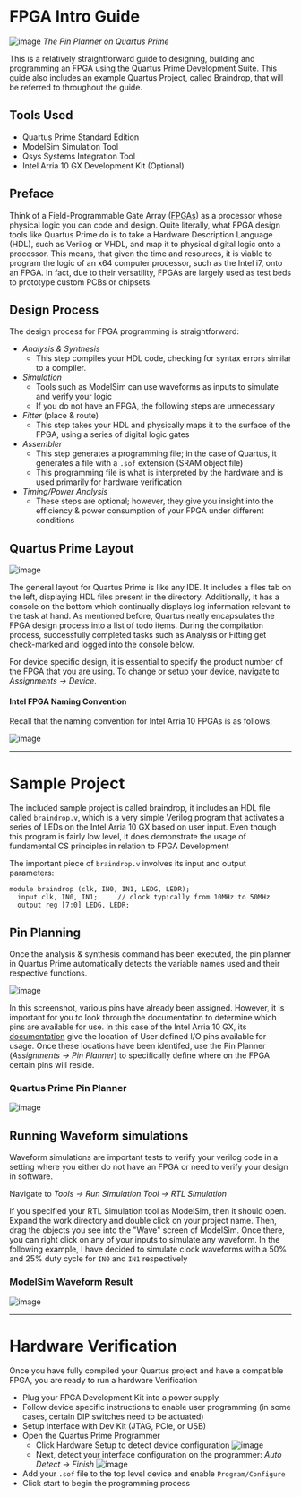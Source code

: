 # FPGA Intro Guide

![image](https://user-images.githubusercontent.com/15108659/28730824-58808c94-7386-11e7-9a77-9847657804d2.png)
*The Pin Planner on Quartus Prime*

This is a relatively straightforward guide to designing, building and programming an FPGA using the Quartus Prime Development Suite. This guide also includes an example Quartus Project, called Braindrop, that will be referred to throughout the guide.

## Tools Used

* Quartus Prime Standard Edition
* ModelSim Simulation Tool
* Qsys Systems Integration Tool
* Intel Arria 10 GX Development Kit (Optional)

## Preface

Think of a Field-Programmable Gate Array ([FPGAs](https://en.wikipedia.org/wiki/Field-programmable_gate_array)) as a processor whose physical logic you can code and design. Quite literally, what FPGA design tools like Quartus Prime do is to take a Hardware Description Language (HDL), such as Verilog or VHDL, and map it to physical digital logic onto a processor. This means, that given the time and resources, it is viable to program the logic of an x64 computer processor, such as the Intel i7, onto an FPGA. In fact, due to their versatility, FPGAs are largely used as test beds to prototype custom PCBs or chipsets.

## Design Process

The design process for FPGA programming is straightforward:
* *Analysis & Synthesis*
  * This step compiles your HDL code, checking for syntax errors similar to a compiler.
* *Simulation*
  * Tools such as ModelSim can use waveforms as inputs to simulate and verify your logic
  * If you do not have an FPGA, the following steps are unnecessary
* *Fitter* (place & route)
  * This step takes your HDL and physically maps it to the surface of the FPGA, using a series of digital logic gates
* *Assembler*
  * This step generates a programming file; in the case of Quartus, it generates a file with a `.sof` extension (SRAM object file)
  * This programming file is what is interpreted by the hardware and is used primarily for hardware verification
* *Timing/Power Analysis*
  * These steps are optional; however, they give you insight into the efficiency & power consumption of your FPGA under different conditions

## Quartus Prime Layout

![image](https://user-images.githubusercontent.com/15108659/28729366-197cd9e4-7381-11e7-93ab-8a0e6f933b34.png)

The general layout for Quartus Prime is like any IDE. It includes a files tab on the left, displaying HDL files present in the directory. Additionally, it has a console on the bottom which continually displays log information relevant to the task at hand. As mentioned before, Quartus neatly encapsulates the FPGA design process into a list of todo items. During the compilation process, successfully completed tasks such as Analysis or Fitting get check-marked and logged into the console below.

For device specific design, it is essential to specify the product number of the FPGA that you are using. To change or setup your device, navigate to *Assignments &rarr; Device*.

#### Intel FPGA Naming Convention
Recall that the naming convention for Intel Arria 10 FPGAs is as follows:

![image](https://user-images.githubusercontent.com/15108659/28729851-c2b2eb6a-7382-11e7-8a2c-1f008e8a0f15.png)

---

# Sample Project

The included sample project is called braindrop, it includes an HDL file called `braindrop.v`, which is a very simple Verilog program that activates a series of LEDs on the Intel Arria 10 GX based on user input. Even though this program is fairly low level, it does demonstrate the usage of fundamental CS principles in relation to FPGA Development

The important piece of `braindrop.v` involves its input and output parameters:

```
module braindrop (clk, IN0, IN1, LEDG, LEDR);
  input clk, IN0, IN1;     // clock typically from 10MHz to 50MHz
  output reg [7:0] LEDG, LEDR;
```

## Pin Planning
Once the analysis & synthesis command has been executed, the pin planner in Quartus Prime automatically detects the variable names used and their respective functions.

![image](https://user-images.githubusercontent.com/15108659/28730546-7667a874-7385-11e7-8d10-b34a56a16c73.png)

In this screenshot, various pins have already been assigned. However, it is important for you to look through the documentation to determine which pins are available for use. In this case of the Intel Arria 10 GX, its [documentation](https://www.altera.com/documentation/iga1437675412911.html#bhc1412754188509) give the location of User defined I/O pins available for usage. Once these locations have been identifed, use the Pin Planner (*Assignments &rarr; Pin Planner*) to specifically define where on the FPGA certain pins will reside.

### Quartus Prime Pin Planner
![image](https://user-images.githubusercontent.com/15108659/28730824-58808c94-7386-11e7-9a77-9847657804d2.png)

## Running Waveform simulations

Waveform simulations are important tests to verify your verilog code in a setting where you either do not have an FPGA or need to verify your design in software.

Navigate to *Tools &rarr; Run Simulation Tool &rarr; RTL Simulation*

If you specified your RTL Simulation tool as ModelSim, then it should open. Expand the work directory and double click on your project name. Then, drag the objects you see into the "Wave" screen of ModelSim. Once there, you can right click on any of your inputs to simulate any waveform. In the following example, I have decided to simulate clock waveforms with a 50% and 25% duty cycle for `IN0` and `IN1` respectively

### ModelSim Waveform Result
![image](https://user-images.githubusercontent.com/15108659/28731232-f9a39e26-7387-11e7-906b-a5e741f072b5.png)

---

# Hardware Verification

Once you have fully compiled your Quartus project and have a compatible FPGA, you are ready to run a hardware Verification

* Plug your FPGA Development Kit into a power supply
* Follow device specific instructions to enable user programming (in some cases, certain DIP switches need to be actuated)
* Setup Interface with Dev Kit (JTAG, PCIe, or USB)
* Open the Quartus Prime Programmer
  * Click Hardware Setup to detect device configuration
  ![image](https://user-images.githubusercontent.com/15108659/28731607-6fc37ce2-7389-11e7-8b50-3b0b955bb70d.png)
  * Next, detect your interface configuration on the programmer: *Auto Detect &rarr; Finish*
  ![image](https://user-images.githubusercontent.com/15108659/28731538-30c09fd4-7389-11e7-88e5-b62d4ab447ee.png)
* Add your `.sof` file to the top level device and enable `Program/Configure`
* Click start to begin the programming process
